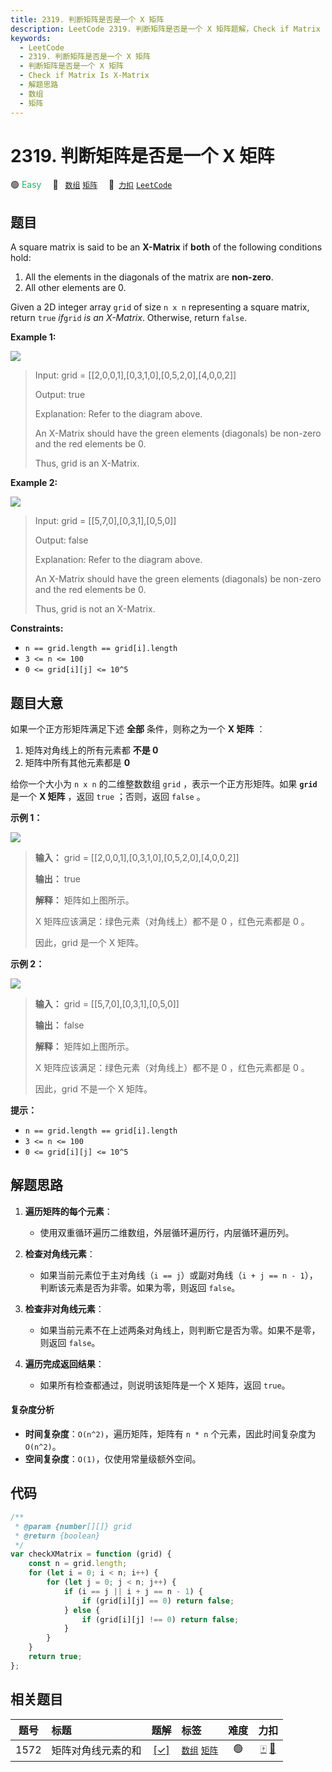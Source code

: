 ```yaml
---
title: 2319. 判断矩阵是否是一个 X 矩阵
description: LeetCode 2319. 判断矩阵是否是一个 X 矩阵题解，Check if Matrix Is X-Matrix，包含解题思路、复杂度分析以及完整的 JavaScript 代码实现。
keywords:
  - LeetCode
  - 2319. 判断矩阵是否是一个 X 矩阵
  - 判断矩阵是否是一个 X 矩阵
  - Check if Matrix Is X-Matrix
  - 解题思路
  - 数组
  - 矩阵
---
```


# 2319. 判断矩阵是否是一个 X 矩阵

🟢 <font color=#15bd66>Easy</font>&emsp; 🔖&ensp; [`数组`](/tag/array.md) [`矩阵`](/tag/matrix.md)&emsp; 🔗&ensp;[`力扣`](https://leetcode.cn/problems/check-if-matrix-is-x-matrix) [`LeetCode`](https://leetcode.com/problems/check-if-matrix-is-x-matrix)

## 题目

A square matrix is said to be an **X-Matrix** if **both** of the following
conditions hold:

1. All the elements in the diagonals of the matrix are **non-zero**.
2. All other elements are 0.

Given a 2D integer array `grid` of size `n x n` representing a square matrix,
return `true` _if_`grid` _is an X-Matrix_. Otherwise, return `false`.

**Example 1:**

![](https://assets.leetcode.com/uploads/2022/05/03/ex1.jpg)

> Input: grid = [[2,0,0,1],[0,3,1,0],[0,5,2,0],[4,0,0,2]]
>
> Output: true
>
> Explanation: Refer to the diagram above.
>
> An X-Matrix should have the green elements (diagonals) be non-zero and the red elements be 0.
>
> Thus, grid is an X-Matrix.

**Example 2:**

![](https://assets.leetcode.com/uploads/2022/05/03/ex2.jpg)

> Input: grid = [[5,7,0],[0,3,1],[0,5,0]]
>
> Output: false
>
> Explanation: Refer to the diagram above.
>
> An X-Matrix should have the green elements (diagonals) be non-zero and the red elements be 0.
>
> Thus, grid is not an X-Matrix.

**Constraints:**

- `n == grid.length == grid[i].length`
- `3 <= n <= 100`
- `0 <= grid[i][j] <= 10^5`

## 题目大意

如果一个正方形矩阵满足下述 **全部** 条件，则称之为一个 **X 矩阵** ：

1. 矩阵对角线上的所有元素都 **不是 0**
2. 矩阵中所有其他元素都是 **0**

给你一个大小为 `n x n` 的二维整数数组 `grid` ，表示一个正方形矩阵。如果 **`grid`** 是一个 **X 矩阵** ，返回
`true` ；否则，返回 `false` 。

**示例 1：**

![](https://assets.leetcode.com/uploads/2022/05/03/ex1.jpg)

> **输入：** grid = [[2,0,0,1],[0,3,1,0],[0,5,2,0],[4,0,0,2]]
>
> **输出：** true
>
> **解释：** 矩阵如上图所示。
>
> X 矩阵应该满足：绿色元素（对角线上）都不是 0 ，红色元素都是 0 。
>
> 因此，grid 是一个 X 矩阵。

**示例 2：**

![](https://assets.leetcode.com/uploads/2022/05/03/ex2.jpg)

> **输入：** grid = [[5,7,0],[0,3,1],[0,5,0]]
>
> **输出：** false
>
> **解释：** 矩阵如上图所示。
>
> X 矩阵应该满足：绿色元素（对角线上）都不是 0 ，红色元素都是 0 。
>
> 因此，grid 不是一个 X 矩阵。

**提示：**

- `n == grid.length == grid[i].length`
- `3 <= n <= 100`
- `0 <= grid[i][j] <= 10^5`

## 解题思路

1. **遍历矩阵的每个元素**：

   - 使用双重循环遍历二维数组，外层循环遍历行，内层循环遍历列。

2. **检查对角线元素**：

   - 如果当前元素位于主对角线（`i == j`）或副对角线（`i + j == n - 1`），判断该元素是否为非零。如果为零，则返回 `false`。

3. **检查非对角线元素**：

   - 如果当前元素不在上述两条对角线上，则判断它是否为零。如果不是零，则返回 `false`。

4. **遍历完成返回结果**：
   - 如果所有检查都通过，则说明该矩阵是一个 X 矩阵，返回 `true`。

#### 复杂度分析

- **时间复杂度**：`O(n^2)`，遍历矩阵，矩阵有 `n * n` 个元素，因此时间复杂度为 `O(n^2)`。
- **空间复杂度**：`O(1)`，仅使用常量级额外空间。

## 代码

```javascript
/**
 * @param {number[][]} grid
 * @return {boolean}
 */
var checkXMatrix = function (grid) {
	const n = grid.length;
	for (let i = 0; i < n; i++) {
		for (let j = 0; j < n; j++) {
			if (i == j || i + j == n - 1) {
				if (grid[i][j] == 0) return false;
			} else {
				if (grid[i][j] !== 0) return false;
			}
		}
	}
	return true;
};
```

## 相关题目

<!-- prettier-ignore -->
| 题号 | 标题 | 题解 | 标签 | 难度 | 力扣 |
| :------: | :------ | :------: | :------ | :------: | :------: |
| 1572 | 矩阵对角线元素的和 | [[✓]](/problem/1572.md) |  [`数组`](/tag/array.md) [`矩阵`](/tag/matrix.md) | 🟢 | [🀄️](https://leetcode.cn/problems/matrix-diagonal-sum) [🔗](https://leetcode.com/problems/matrix-diagonal-sum) |